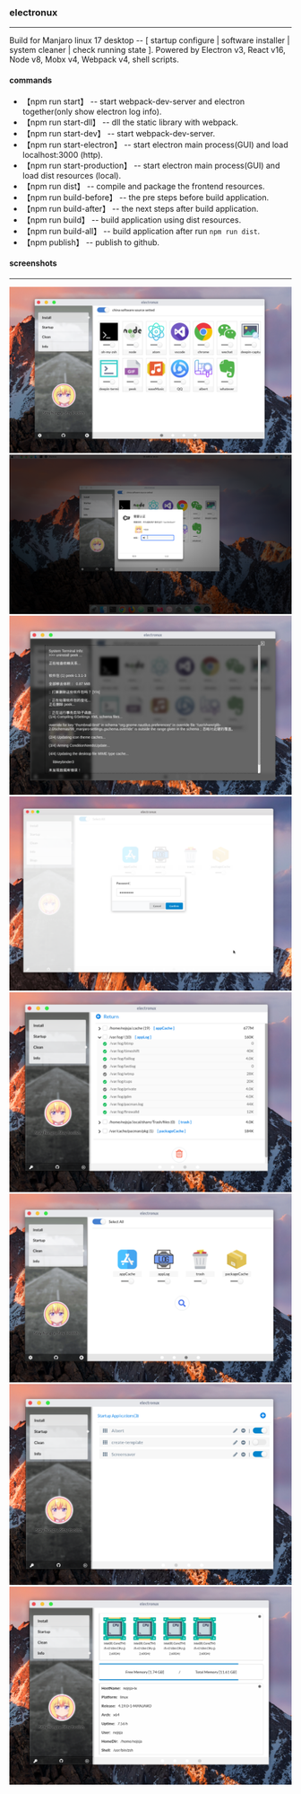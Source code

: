 ### electronux
--------------
Build for Manjaro linux 17 desktop -- [ startup configure | software installer | system cleaner | check running state ]. Powered by Electron v3, React v16, Node v8, Mobx v4, Webpack v4, shell scripts.

#### commands
* 【npm run start】 -- start webpack-dev-server and electron together(only show electron log info).
* 【npm run start-dll】 -- dll the static library with webpack.
* 【npm run start-dev】 -- start webpack-dev-server.
* 【npm run start-electron】 -- start electron main process(GUI) and load localhost:3000 (http).
* 【npm run start-production】 -- start electron main process(GUI) and load dist resources (local).
* 【npm run dist】 -- compile and package the frontend resources.
* 【npm run build-before】 -- the pre steps before build application.
* 【npm run build-after】 -- the next steps after build application.
* 【npm run build】 -- build application using dist resources.
* 【npm run build-all】 -- build application after run `npm run dist`.
* 【npm publish】 -- publish to github.

#### screenshots
----------------
![install_list](resources/screenshots/install_list.png)
![install_permission](resources/screenshots/install_permission.png)
![install_detail](resources/screenshots/install_detail.png)
![electron_password](resources/screenshots/electron_password.png)
![clean_detail](resources/screenshots/clean_detail.png)
![clean_search](resources/screenshots/clean_search.png)
![startup_list](resources/screenshots/startup_list.png)
![info_total](resources/screenshots/info_total.png)
